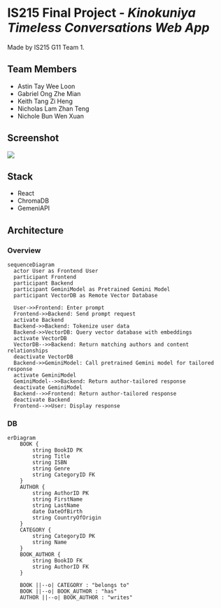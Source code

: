 # IS215 Final Project - *Kinokuniya Timeless Conversations Web App*

Made by IS215 G11 Team 1.

## Team Members

* Astin Tay Wee Loon
* Gabriel Ong Zhe Mian
* Keith Tang Zi Heng
* Nicholas Lam Zhan Teng
* Nichole Bun Wen Xuan

## Screenshot

![](./chat.jpeg)

## Stack

* React
* ChromaDB
* GemeniAPI

## Architecture

### Overview

```mermaid
sequenceDiagram
  actor User as Frontend User
  participant Frontend
  participant Backend
  participant GeminiModel as Pretrained Gemini Model
  participant VectorDB as Remote Vector Database
  
  User->>Frontend: Enter prompt
  Frontend->>Backend: Send prompt request
  activate Backend
  Backend->>Backend: Tokenize user data
  Backend->>VectorDB: Query vector database with embeddings
  activate VectorDB
  VectorDB-->>Backend: Return matching authors and content relationships
  deactivate VectorDB
  Backend->>GeminiModel: Call pretrained Gemini model for tailored response
  activate GeminiModel
  GeminiModel-->>Backend: Return author-tailored response
  deactivate GeminiModel
  Backend-->>Frontend: Return author-tailored response
  deactivate Backend
  Frontend-->>User: Display response
```

### DB

```mermaid
erDiagram
    BOOK {
        string BookID PK
        string Title
        string ISBN
        string Genre
        string CategoryID FK
    }
    AUTHOR {
        string AuthorID PK
        string FirstName
        string LastName
        date DateOfBirth
        string CountryOfOrigin
    }
    CATEGORY {
        string CategoryID PK
        string Name
    }
    BOOK_AUTHOR {
        string BookID FK
        string AuthorID FK
    }

    BOOK ||--o| CATEGORY : "belongs to"
    BOOK ||--o| BOOK_AUTHOR : "has"
    AUTHOR ||--o| BOOK_AUTHOR : "writes"
```
